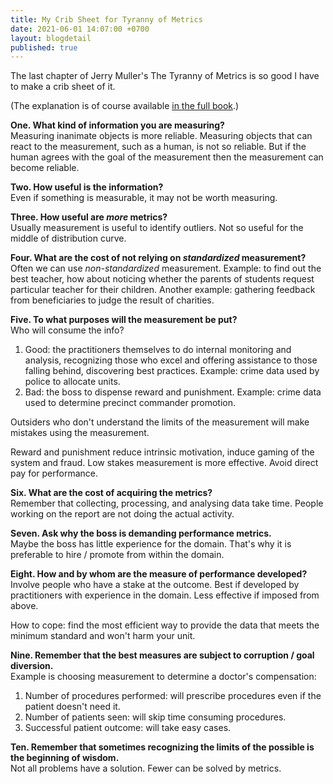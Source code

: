 ```yaml
---
title: My Crib Sheet for Tyranny of Metrics
date: 2021-06-01 14:07:00 +0700
layout: blogdetail
published: true
---
```


The last chapter of Jerry Muller's The Tyranny of Metrics is so good I have to make a crib sheet of it.

(The explanation is of course available [in the full book](https://www.amazon.com/dp/B07K458MZG).)

**One. What kind of information you are measuring?**<br>
Measuring inanimate objects is more reliable. Measuring objects that can react to the measurement, such as a human, is not so reliable. But if the human agrees with the goal of the measurement then the measurement can become reliable.

**Two. How useful is the information?**<br>
Even if something is measurable, it may not be worth measuring.

**Three. How useful are *more* metrics?**<br>
Usually measurement is useful to identify outliers. Not so useful for the middle of distribution curve.

**Four. What are the cost of not relying on *standardized* measurement?**<br>
Often we can use *non-standardized* measurement. Example: to find out the best teacher, how about noticing whether the parents of students request particular teacher for their children. Another example: gathering feedback from beneficiaries to judge the result of charities.

**Five. To what purposes will the measurement be put?**<br>
Who will consume the info?

1. Good: the practitioners themselves to do internal monitoring and analysis, recognizing those who excel and offering assistance to those falling behind, discovering best practices. Example: crime data used by police to allocate units.
1. Bad: the boss to dispense reward and punishment. Example: crime data used to determine precinct commander promotion.

Outsiders who don't understand the limits of the measurement will make mistakes using the measurement.

Reward and punishment reduce intrinsic motivation, induce gaming of the system and fraud. Low stakes measurement is more effective. Avoid direct pay for performance.

**Six. What are the cost of acquiring the metrics?**<br>
Remember that collecting, processing, and analysing data take time. People working on the report are not doing the actual activity.

**Seven. Ask why the boss is demanding performance metrics.**<br>
Maybe the boss has little experience for the domain. That's why it is preferable to hire / promote from within the domain.

**Eight. How and by whom are the measure of performance developed?**<br>
Involve people who have a stake at the outcome. Best if developed by practitioners with experience in the domain. Less effective if imposed from above.

How to cope: find the most efficient way to provide the data that meets the minimum standard and won't harm your unit.

**Nine. Remember that the best measures are subject to corruption / goal diversion.**<br>
Example is choosing measurement to determine a doctor's compensation:

1. Number of procedures performed: will prescribe procedures even if the patient doesn't need it.
1. Number of patients seen: will skip time consuming procedures.
1. Successful patient outcome: will take easy cases.

**Ten. Remember that sometimes recognizing the limits of the possible is the beginning of wisdom.**<br>
Not all problems have a solution. Fewer can be solved by metrics.
